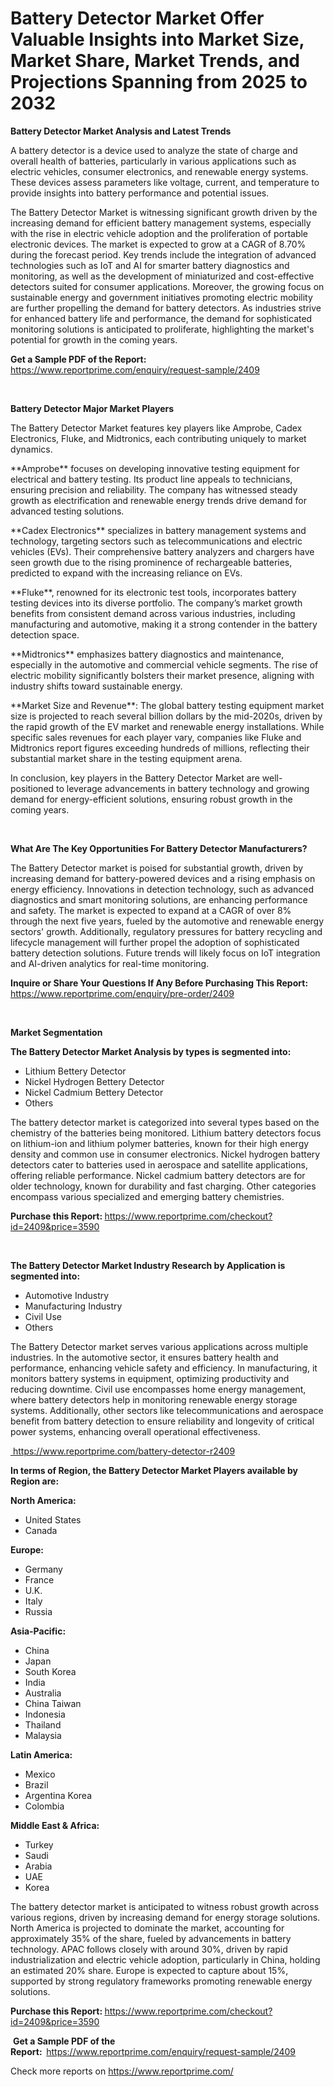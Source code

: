 <p><h1>Battery Detector Market Offer Valuable Insights into Market Size, Market Share, Market Trends, and Projections Spanning from 2025 to 2032</h1></p><p><strong>Battery Detector Market Analysis and Latest Trends</strong></p>
<p><p>A battery detector is a device used to analyze the state of charge and overall health of batteries, particularly in various applications such as electric vehicles, consumer electronics, and renewable energy systems. These devices assess parameters like voltage, current, and temperature to provide insights into battery performance and potential issues.</p><p>The Battery Detector Market is witnessing significant growth driven by the increasing demand for efficient battery management systems, especially with the rise in electric vehicle adoption and the proliferation of portable electronic devices. The market is expected to grow at a CAGR of 8.70% during the forecast period. Key trends include the integration of advanced technologies such as IoT and AI for smarter battery diagnostics and monitoring, as well as the development of miniaturized and cost-effective detectors suited for consumer applications. Moreover, the growing focus on sustainable energy and government initiatives promoting electric mobility are further propelling the demand for battery detectors. As industries strive for enhanced battery life and performance, the demand for sophisticated monitoring solutions is anticipated to proliferate, highlighting the market's potential for growth in the coming years.</p></p>
<p><strong>Get a Sample PDF of the Report:&nbsp;</strong> <a href="https://www.reportprime.com/enquiry/request-sample/2409?utm_campaign=3352&utm_medium=2&utm_source=Github&utm_content=ia&utm_term=18032025&utm_id=battery-detector">https://www.reportprime.com/enquiry/request-sample/2409</a></p>
<p>&nbsp;</p>
<p><strong>Battery Detector Major Market Players</strong></p>
<p><p>The Battery Detector Market features key players like Amprobe, Cadex Electronics, Fluke, and Midtronics, each contributing uniquely to market dynamics. </p><p>**Amprobe** focuses on developing innovative testing equipment for electrical and battery testing. Its product line appeals to technicians, ensuring precision and reliability. The company has witnessed steady growth as electrification and renewable energy trends drive demand for advanced testing solutions.</p><p>**Cadex Electronics** specializes in battery management systems and technology, targeting sectors such as telecommunications and electric vehicles (EVs). Their comprehensive battery analyzers and chargers have seen growth due to the rising prominence of rechargeable batteries, predicted to expand with the increasing reliance on EVs.</p><p>**Fluke**, renowned for its electronic test tools, incorporates battery testing devices into its diverse portfolio. The company’s market growth benefits from consistent demand across various industries, including manufacturing and automotive, making it a strong contender in the battery detection space. </p><p>**Midtronics** emphasizes battery diagnostics and maintenance, especially in the automotive and commercial vehicle segments. The rise of electric mobility significantly bolsters their market presence, aligning with industry shifts toward sustainable energy.</p><p>**Market Size and Revenue**: The global battery testing equipment market size is projected to reach several billion dollars by the mid-2020s, driven by the rapid growth of the EV market and renewable energy installations. While specific sales revenues for each player vary, companies like Fluke and Midtronics report figures exceeding hundreds of millions, reflecting their substantial market share in the testing equipment arena.</p><p>In conclusion, key players in the Battery Detector Market are well-positioned to leverage advancements in battery technology and growing demand for energy-efficient solutions, ensuring robust growth in the coming years.</p></p>
<p>&nbsp;</p>
<p><strong>What Are The Key Opportunities For Battery Detector Manufacturers?</strong></p>
<p><p>The Battery Detector market is poised for substantial growth, driven by increasing demand for battery-powered devices and a rising emphasis on energy efficiency. Innovations in detection technology, such as advanced diagnostics and smart monitoring solutions, are enhancing performance and safety. The market is expected to expand at a CAGR of over 8% through the next five years, fueled by the automotive and renewable energy sectors' growth. Additionally, regulatory pressures for battery recycling and lifecycle management will further propel the adoption of sophisticated battery detection solutions. Future trends will likely focus on IoT integration and AI-driven analytics for real-time monitoring.</p></p>
<p><strong>Inquire or Share Your Questions If Any Before Purchasing This Report:</strong> <a href="https://www.reportprime.com/enquiry/pre-order/2409?utm_campaign=3352&utm_medium=2&utm_source=Github&utm_content=ia&utm_term=18032025&utm_id=battery-detector">https://www.reportprime.com/enquiry/pre-order/2409</a></p>
<p>&nbsp;</p>
<p><strong>Market Segmentation</strong></p>
<p><strong>The Battery Detector Market Analysis by types is segmented into:</strong></p>
<p><ul><li>Lithium Bettery Detector</li><li>Nickel Hydrogen Bettery Detector</li><li>Nickel Cadmium Bettery Detector</li><li>Others</li></ul></p>
<p><p>The battery detector market is categorized into several types based on the chemistry of the batteries being monitored. Lithium battery detectors focus on lithium-ion and lithium polymer batteries, known for their high energy density and common use in consumer electronics. Nickel hydrogen battery detectors cater to batteries used in aerospace and satellite applications, offering reliable performance. Nickel cadmium battery detectors are for older technology, known for durability and fast charging. Other categories encompass various specialized and emerging battery chemistries.</p></p>
<p><strong>Purchase this Report:&nbsp;</strong><a href="https://www.reportprime.com/checkout?id=2409&price=3590&utm_campaign=3352&utm_medium=2&utm_source=Github&utm_content=ia&utm_term=18032025&utm_id=battery-detector">https://www.reportprime.com/checkout?id=2409&price=3590</a></p>
<p>&nbsp;</p>
<p><strong>The Battery Detector Market Industry Research by Application is segmented into:</strong></p>
<p><ul><li>Automotive Industry</li><li>Manufacturing Industry</li><li>Civil Use</li><li>Others</li></ul></p>
<p><p>The Battery Detector market serves various applications across multiple industries. In the automotive sector, it ensures battery health and performance, enhancing vehicle safety and efficiency. In manufacturing, it monitors battery systems in equipment, optimizing productivity and reducing downtime. Civil use encompasses home energy management, where battery detectors help in monitoring renewable energy storage systems. Additionally, other sectors like telecommunications and aerospace benefit from battery detection to ensure reliability and longevity of critical power systems, enhancing overall operational effectiveness.</p></p>
<p><a href="https://www.reportprime.com/battery-detector-r2409?utm_campaign=3352&utm_medium=2&utm_source=Github&utm_content=ia&utm_term=18032025&utm_id=battery-detector">&nbsp;https://www.reportprime.com/battery-detector-r2409</a></p>
<p><strong>In terms of Region, the Battery Detector Market Players available by Region are:</strong></p>
<p>
    <p> <strong> North America: </strong>
        <ul>
            <li>United States</li>
            <li>Canada</li>
        </ul>
        </p> 
    <p> <strong> Europe: </strong>
        <ul>
            <li>Germany</li>
            <li>France</li>
            <li>U.K.</li>
            <li>Italy</li>
            <li>Russia</li>
        </ul>
        </p> 
    <p> <strong> Asia-Pacific: </strong>
        <ul>
            <li>China</li>
            <li>Japan</li>
            <li>South Korea</li>
            <li>India</li>
            <li>Australia</li>
            <li>China Taiwan</li>
            <li>Indonesia</li>
            <li>Thailand</li>
            <li>Malaysia</li>
        </ul>
        </p> 
    <p> <strong> Latin America: </strong>
        <ul>
            <li>Mexico</li>
            <li>Brazil</li>
            <li>Argentina Korea</li>
            <li>Colombia</li>
        </ul>
        </p> 
    <p> <strong> Middle East & Africa: </strong>
        <ul>
            <li>Turkey</li>
            <li>Saudi</li>
            <li>Arabia</li>
            <li>UAE</li>
            <li>Korea</li>
        </ul>
    </p>
    </p>
<p><p>The battery detector market is anticipated to witness robust growth across various regions, driven by increasing demand for energy storage solutions. North America is projected to dominate the market, accounting for approximately 35% of the share, fueled by advancements in battery technology. APAC follows closely with around 30%, driven by rapid industrialization and electric vehicle adoption, particularly in China, holding an estimated 20% share. Europe is expected to capture about 15%, supported by strong regulatory frameworks promoting renewable energy solutions.</p></p>
<p><strong>Purchase this Report: </strong><a href="https://www.reportprime.com/checkout?id=2409&price=3590&utm_campaign=3352&utm_medium=2&utm_source=Github&utm_content=ia&utm_term=18032025&utm_id=battery-detector">https://www.reportprime.com/checkout?id=2409&price=3590</a></p>
<p>&nbsp;<strong>Get a Sample PDF of the Report:&nbsp;&nbsp;</strong><a href="https://www.reportprime.com/enquiry/request-sample/2409?utm_campaign=3352&utm_medium=2&utm_source=Github&utm_content=ia&utm_term=18032025&utm_id=battery-detector">https://www.reportprime.com/enquiry/request-sample/2409</a></p>
<p><strong></strong></p>
<p>Check more reports on <a href="https://www.reportprime.com/?utm_campaign=3352&utm_medium=2&utm_source=Github&utm_content=ia&utm_term=18032025&utm_id=battery-detector">https://www.reportprime.com/</a></p>